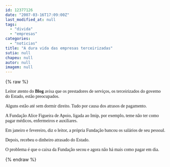 ```yaml
---
id: 12377126
date: "2007-03-16T17:09:00Z"
last_modified_at: null
tags:
  - "divida"
  - "empresas"
categories:
  - "noticias"
title: "A dura vida das empresas terceirizadas"
sutia: null
chapeu: null
autor: null
imagem: null
---
```

{% raw %}
<p><P><FONT face=Verdana>Leitor atento do <STRONG>Blog</STRONG> avisa que os prestadores de serviços, os terceirizados do governo do Estado, estão preocupados. </FONT></P></p>
<p><P><FONT face=Verdana>Alguns estão até sem dormir direito. Tudo por causa dos atrasos de pagamento. </FONT></P></p>
<p><P><FONT face=Verdana>A Fundação Alice Figueira de Apoio, ligada ao Imip, por exemplo, teme não ter como pagar médicos, enfermeiros e auxiliares. </FONT></P></p>
<p><P><FONT face=Verdana>Em janeiro e fevereiro, diz o leitor, a própria Fundação bancou os salários de seu pessoal. </FONT></P></p>
<p><P><FONT face=Verdana>Depois, recebeu o dinheiro atrasado do Estado. </FONT></P></p>
<p><P><FONT face=Verdana>O problema é que o caixa da Fundação secou e agora não há mais como pagar em dia.</FONT></P> </p>
{% endraw %}